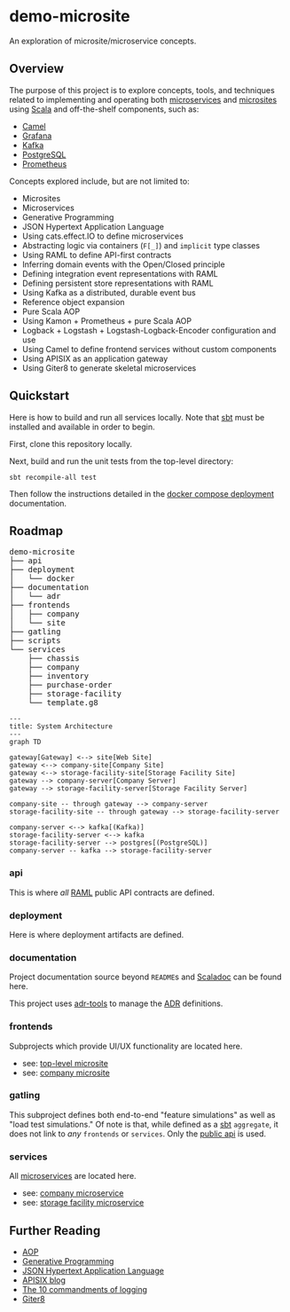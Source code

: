 # demo-microsite

An exploration of microsite/microservice concepts.

## Overview

The purpose of this project is to explore concepts, tools, and techniques related to implementing and operating both [microservices](https://microservices.io/index.html) and [microsites](https://en.wikipedia.org/wiki/Microsite) using [Scala](https://www.scala-lang.org/) and off-the-shelf components, such as:

* [Camel](https://camel.apache.org/manual/faq/what-is-camel.html)
* [Grafana](https://grafana.com/docs/)
* [Kafka](https://kafka.apache.org/documentation/#gettingStarted)
* [PostgreSQL](https://www.postgresql.org/docs/14/index.html)
* [Prometheus](https://prometheus.io/docs/introduction/overview/)

Concepts explored include, but are not limited to:

* Microsites
* Microservices
* Generative Programming
* JSON Hypertext Application Language
* Using cats.effect.IO to define microservices
* Abstracting logic via containers (`F[_]`) and `implicit` type classes
* Using RAML to define API-first contracts
* Inferring domain events with the Open/Closed principle
* Defining integration event representations with RAML
* Defining persistent store representations with RAML
* Using Kafka as a distributed, durable event bus
* Reference object expansion
* Pure Scala AOP
* Using Kamon + Prometheus + pure Scala AOP
* Logback + Logstash + Logstash-Logback-Encoder configuration and use
* Using Camel to define frontend services without custom components
* Using APISIX as an application gateway
* Using Giter8 to generate skeletal microservices


## Quickstart

Here is how to build and run all services locally.  Note that [sbt](https://www.scala-sbt.org/) must be installed and available in order to begin.

First, clone this repository locally.

Next, build and run the unit tests from the top-level directory:

```
sbt recompile-all test
```

Then follow the instructions detailed in the [docker compose deployment](./deployment/docker/README.md) documentation.


## Roadmap

<pre>
demo-microsite
├── api
├── deployment
│   └── docker
├── documentation
│   └── adr
├── frontends
│   ├── company
│   └── site
├── gatling
├── scripts
└── services
    ├── chassis
    ├── company
    ├── inventory
    ├── purchase-order
    ├── storage-facility
    └── template.g8
</pre>


```mermaid
---
title: System Architecture
---
graph TD

gateway[Gateway] <--> site[Web Site]
gateway <--> company-site[Company Site]
gateway <--> storage-facility-site[Storage Facility Site]
gateway --> company-server[Company Server]
gateway --> storage-facility-server[Storage Facility Server]

company-site -- through gateway --> company-server
storage-facility-site -- through gateway --> storage-facility-server

company-server <--> kafka[(Kafka)]
storage-facility-server <--> kafka
storage-facility-server --> postgres[(PostgreSQL)]
company-server -- kafka --> storage-facility-server
```


### api

This is where *all* [RAML](https://github.com/raml-org/raml-spec/blob/master/versions/raml-10/raml-10.md/) public API contracts are defined.


### deployment

Here is where deployment artifacts are defined.


### documentation

Project documentation source beyond `README`s and [Scaladoc](https://docs.scala-lang.org/style/scaladoc.html) can be found here.

This project uses [adr-tools](https://github.com/npryce/adr-tools) to manage the [ADR](https://en.wikipedia.org/wiki/Architectural_decision) definitions.


### frontends

Subprojects which provide UI/UX functionality are located here.

* see: [top-level microsite](./frontends/site/README.md)
* see: [company microsite](./frontends/company/README.md)


### gatling

This subproject defines both end-to-end "feature simulations" as well as "load test simulations."  Of note is that, while defined as a [sbt](https://www.scala-sbt.org/) `aggregate`, it does not link to *any* `frontends` or `services`.  Only the [public api](api/src/main/raml) is used.


### services

All [microservices](https://microservices.io/index.html) are located here.

* see: [company microservice](./services/company/README.md)
* see: [storage facility microservice](./services/storage-facility/README.md)


## Further Reading

* [AOP](https://en.wikipedia.org/wiki/Aspect-oriented_programming)
* [Generative Programming](https://books.google.com/books/about/Generative_Programming.html?id=cCZXYQ6Pau4C)
* [JSON Hypertext Application Language](https://datatracker.ietf.org/doc/html/draft-kelly-json-hal)
* [APISIX blog](https://apisix.apache.org/blog/)
* [The 10 commandments of logging](https://www.masterzen.fr/2013/01/13/the-10-commandments-of-logging/)
* [Giter8](https://www.foundweekends.org/giter8/)


